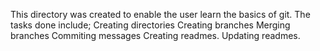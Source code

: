 This directory was created to enable the user learn the basics of git. The tasks done include;
Creating directories
Creating branches
Merging branches
Commiting messages
Creating readmes.
Updating readmes.
